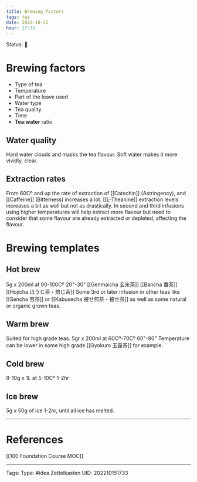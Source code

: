 ```yaml
---
title: Brewing factors
tags: tea
date: 2022-10-15
hour: 17:33
---
```

Status: 🌱
# Brewing factors
- Type of tea
- Temperature
- Part of the leave used
- Water type
- Tea quality
- Time
- **Tea:water** ratio

## Water quality
Hard water clouds and masks the tea flavour. Soft water makes it more vividly, clear.

## Extraction rates
From 60Cº and up the rate of extraction of [[Catechin]] (Astringency), and [[Caffeine]] (Bitterness) increases a lot. [[L-Theanine]] extraction levels increases a bit as well but not as drastically. In second and third infusions using higher temperatures will help extract more flavour but need to consider that some flavour are already extracted or depleted, affecting the flavour.


# Brewing templates

## Hot brew
5g x 200ml at 90-100Cº 20"-30"
[[Genmaicha 玄米茶]]
[[Bancha 番茶]]
[[Hojicha ほうじ茶・焙じ茶]]
Some 3rd or later infusion in other teas like [[Sencha 煎茶]] or [[Kabusecha 被せ煎茶・被せ茶]]  as well as some natural or organic grown teas.

## Warm brew
Suited for high grade teas.
5gr x 200ml at 60Cº-70Cº 60"-90"
Temperature can be lower in some high grade [[Gyokuro 玉露茶]] for example.

## Cold brew
8-10g x 1L at 5-10Cº 1-2hr

## Ice brew
5g x 50g of ice 1-2hr, until all ice has melted.


---
# References
[[100 Foundation Course MOC]]

---
Tags:
Type: #idea
Zettelkasten UID: 202210151733
